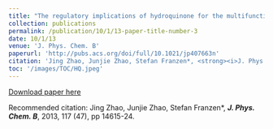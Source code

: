 ```yaml
---
title: "The regulatory implications of hydroquinone for the multifunctional enzyme dehaloperoxidase-hemoglobin from Amphitrite ornata."
collection: publications
permalink: /publication/10/1/13-paper-title-number-3
date: 10/1/13
venue: 'J. Phys. Chem. B'
paperurl: 'http://pubs.acs.org/doi/full/10.1021/jp407663n'
citation: 'Jing Zhao, Junjie Zhao, Stefan Franzen*, <strong><i>J. Phys. Chem. B</i></strong>, 2013, 117 (47), pp 14615-24.'
toc: '/images/TOC/HQ.jpeg'
---
```


<a href='http://pubs.acs.org/doi/full/10.1021/jp407663n'>Download paper here</a>

Recommended citation: Jing Zhao, Junjie Zhao, Stefan Franzen*, <strong><i>J. Phys. Chem. B</i></strong>, 2013, 117 (47), pp 14615-24.